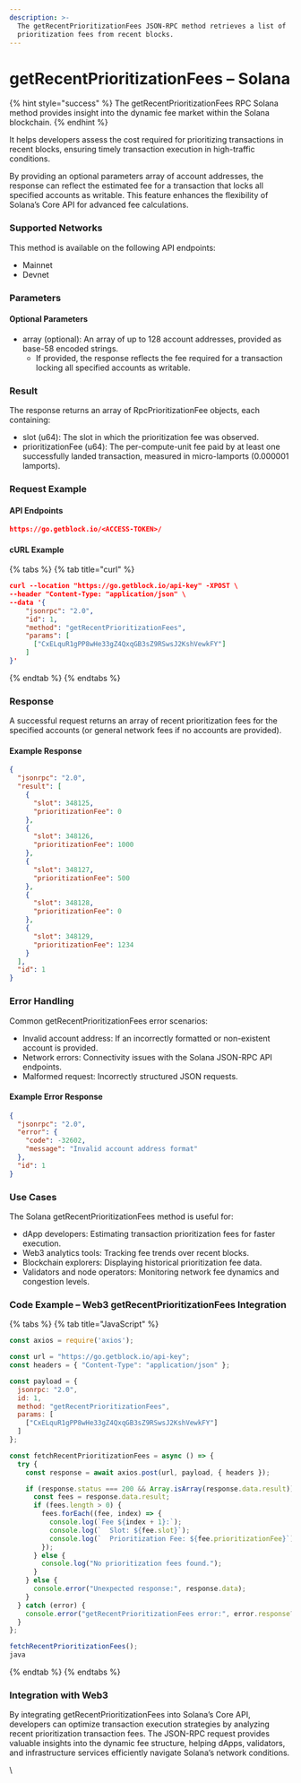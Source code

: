 ```yaml
---
description: >-
  The getRecentPrioritizationFees JSON-RPC method retrieves a list of
  prioritization fees from recent blocks.
---
```


# getRecentPrioritizationFees – Solana

{% hint style="success" %}
The getRecentPrioritizationFees RPC Solana method provides insight into the dynamic fee market within the Solana blockchain.&#x20;
{% endhint %}

It helps developers assess the cost required for prioritizing transactions in recent blocks, ensuring timely transaction execution in high-traffic conditions.

By providing an optional parameters array of account addresses, the response can reflect the estimated fee for a transaction that locks all specified accounts as writable. This feature enhances the flexibility of Solana’s Core API for advanced fee calculations.

### Supported Networks

This method is available on the following API endpoints:

* Mainnet
* Devnet

### Parameters

#### Optional Parameters

* array (optional): An array of up to 128 account addresses, provided as base-58 encoded strings.
  * If provided, the response reflects the fee required for a transaction locking all specified accounts as writable.

### Result

The response returns an array of RpcPrioritizationFee objects, each containing:

* slot (u64): The slot in which the prioritization fee was observed.
* prioritizationFee (u64): The per-compute-unit fee paid by at least one successfully landed transaction, measured in micro-lamports (0.000001 lamports).

### Request Example

#### API Endpoints

```json
https://go.getblock.io/<ACCESS-TOKEN>/
```

#### cURL Example

{% tabs %}
{% tab title="curl" %}
```json
curl --location "https://go.getblock.io/api-key" -XPOST \
--header "Content-Type: "application/json" \
--data '{
    "jsonrpc": "2.0",
    "id": 1,
    "method": "getRecentPrioritizationFees",
    "params": [
      ["CxELquR1gPP8wHe33gZ4QxqGB3sZ9RSwsJ2KshVewkFY"]
    ]
}'
```
{% endtab %}
{% endtabs %}

### Response

A successful request returns an array of recent prioritization fees for the specified accounts (or general network fees if no accounts are provided).

#### Example Response

```json
{
  "jsonrpc": "2.0",
  "result": [
    {
      "slot": 348125,
      "prioritizationFee": 0
    },
    {
      "slot": 348126,
      "prioritizationFee": 1000
    },
    {
      "slot": 348127,
      "prioritizationFee": 500
    },
    {
      "slot": 348128,
      "prioritizationFee": 0
    },
    {
      "slot": 348129,
      "prioritizationFee": 1234
    }
  ],
  "id": 1
}
```

### Error Handling

Common getRecentPrioritizationFees error scenarios:

* Invalid account address: If an incorrectly formatted or non-existent account is provided.
* Network errors: Connectivity issues with the Solana JSON-RPC API endpoints.
* Malformed request: Incorrectly structured JSON requests.

#### Example Error Response

```json
{
  "jsonrpc": "2.0",
  "error": {
    "code": -32602,
    "message": "Invalid account address format"
  },
  "id": 1
}
```

### Use Cases

The Solana getRecentPrioritizationFees method is useful for:

* dApp developers: Estimating transaction prioritization fees for faster execution.
* Web3 analytics tools: Tracking fee trends over recent blocks.
* Blockchain explorers: Displaying historical prioritization fee data.
* Validators and node operators: Monitoring network fee dynamics and congestion levels.

### Code Example – Web3 getRecentPrioritizationFees Integration

{% tabs %}
{% tab title="JavaScript" %}
```javascript
const axios = require('axios');

const url = "https://go.getblock.io/api-key";
const headers = { "Content-Type": "application/json" };

const payload = {
  jsonrpc: "2.0",
  id: 1,
  method: "getRecentPrioritizationFees",
  params: [
    ["CxELquR1gPP8wHe33gZ4QxqGB3sZ9RSwsJ2KshVewkFY"]
  ]
};

const fetchRecentPrioritizationFees = async () => {
  try {
    const response = await axios.post(url, payload, { headers });

    if (response.status === 200 && Array.isArray(response.data.result)) {
      const fees = response.data.result;
      if (fees.length > 0) {
        fees.forEach((fee, index) => {
          console.log(`Fee ${index + 1}:`);
          console.log(`  Slot: ${fee.slot}`);
          console.log(`  Prioritization Fee: ${fee.prioritizationFee}`);
        });
      } else {
        console.log("No prioritization fees found.");
      }
    } else {
      console.error("Unexpected response:", response.data);
    }
  } catch (error) {
    console.error("getRecentPrioritizationFees error:", error.response?.data || error.message);
  }
};

fetchRecentPrioritizationFees();
java
```
{% endtab %}
{% endtabs %}

### Integration with Web3

By integrating getRecentPrioritizationFees into Solana’s Core API, developers can optimize transaction execution strategies by analyzing recent prioritization transaction fees. The JSON-RPC request provides valuable insights into the dynamic fee structure, helping dApps, validators, and infrastructure services efficiently navigate Solana’s network conditions.

\
